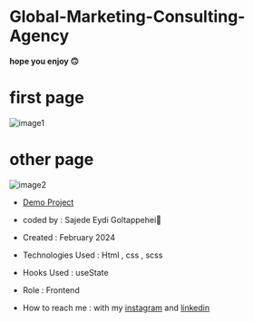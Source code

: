 # Global-Marketing-Consulting-Agency

**hope you enjoy 🙃**

# first page

![image1](https://github.com/SajedehEydi/Global-Marketing-Consulting-Agency/assets/155808160/3e281543-e30c-44e8-9b53-74b3a45f3bbe)


# other page

![image2](https://github.com/SajedehEydi/Global-Marketing-Consulting-Agency/assets/155808160/904497c6-8c59-40a4-bb7b-2d241a228098)

- [Demo Project]( https://sajedeheydi.github.io/Global-Marketing-Consulting-Agency/)

- coded by : Sajede Eydi Goltappehei🌻

- Created : February 2024

- Technologies Used : Html , css , scss

- Hooks Used : useState 

- Role : Frontend

- How to reach me : with my [instagram](https://www.instagram.com/saji.ad.web?igsh=MW5lOHBscWJyYnpoZQ==) and [linkedin](http://www.linkedin.com/in/sajede-eydi-goltappehei-418ba8222)
